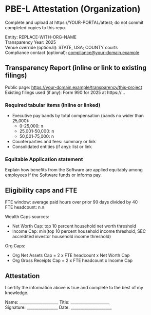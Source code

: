 # PBE-L Attestation (Organization)

Complete and upload at https://YOUR-PORTAL/attest; do not commit completed copies to this repo.

Entity: REPLACE-WITH-ORG-NAME  
Transparency Year: 2025  
Venue override (optional): STATE, USA; COUNTY courts  
Compliance contact (optional): compliance@your-domain.example

## Transparency Report (inline or link to existing filings)
Public page: https://your-domain.example/transparency/this-project  
Existing filings used (if any): Form 990 for 2025 at https://...

### Required tabular items (inline or linked)
- Executive pay bands by total compensation (bands no wider than 25,000):
  - 0-25,000: n
  - 25,001-50,000: n
  - 50,001-75,000: n
- Counterparties and fees: summary or link
- Consolidated entities (if any): list or link

### Equitable Application statement
Explain how benefits from the Software are applied equitably among employees if the Software funds or informs pay.

## Eligibility caps and FTE
FTE window: average paid hours over prior 90 days divided by 40  
FTE headcount: n.n

Wealth Caps sources:
- Net Worth Cap: top 10 percent household net worth threshold
- Income Cap: min(top 10 percent household income threshold, SEC accredited investor household income threshold)

Org Caps:
- Org Net Assets Cap = 2 x FTE headcount x Net Worth Cap
- Org Gross Receipts Cap = 2 x FTE headcount x Income Cap

## Attestation
I certify the information above is true and complete to the best of my knowledge.

Name: ____________________   Title: ____________________  
Signature: ________________  Date: _____________________
